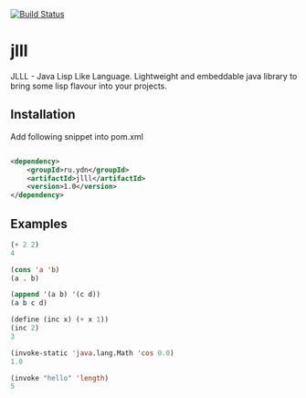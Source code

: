 [![Build Status](https://travis-ci.org/PhantomYdn/jlll.svg?branch=master)](https://travis-ci.org/PhantomYdn/jlll)

jlll
====

JLLL - Java Lisp Like Language. Lightweight and embeddable java library to bring some lisp flavour into your projects.


Installation
------------
Add following snippet into pom.xml
```xml

<dependency>
	<groupId>ru.ydn</groupId>
	<artifactId>jlll</artifactId>
	<version>1.0</version>
</dependency>
```

Examples
--------
```lisp
(+ 2 2)
4

(cons 'a 'b)
(a . b)

(append '(a b) '(c d))
(a b c d)

(define (inc x) (+ x 1))
(inc 2)
3

(invoke-static 'java.lang.Math 'cos 0.0)
1.0

(invoke "hello" 'length)
5
```
